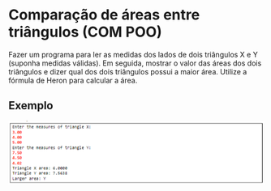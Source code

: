 # Comparação de áreas entre triângulos (COM POO)

Fazer um programa para ler as medidas dos lados de dois triângulos X e Y (suponha medidas
válidas). Em seguida, mostrar o valor das áreas dos dois triângulos e dizer qual dos dois triângulos possui a maior área. Utilize a fórmula de Heron para calcular a área.

## Exemplo

![Alt text](../../imagens/p06.png)
